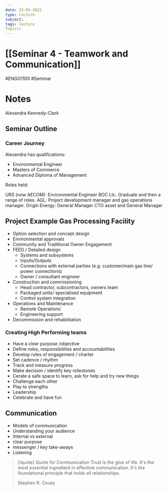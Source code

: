 ```yaml
---
date: 23-03-2023
type: Lecture
subject: 
tags: lecture
Topic:: 
---
```

# [[Seminar 4 - Teamwork and Communication]]
#ENGG1100 #Seminar 
# Notes

Alexandra Kennedy-Clark


## Seminar Outline

### Career Journey

Alexandra has qualifications:
- Environmental Engineer
- Masters of Commerce
- Advanced Diploma of Management

Roles held:

URS (now AECOM): Environmental Engineer
BOC Ltc. Graduate and then a range of roles.
AGL: Project development manager and gas operations manager.
Origin Energy: General Manager CTO asset and General Manager

## Project Example Gas Processing Facility

- Option selection and concept design
- Environmental approvals
- Community and Traditional Owner Engagement
- FEED / Detailed design
	- Systems and subsystems
	- Inputs/Outputs
	- Connections with external parties (e.g. customer/main gas line/ power connections)
	- Owner / consultant engineer
- Construction and commissioning 
	- Head contractor, subcontractors, owners team
	- Packaged units/ specialised equipment
	- Control system integration
- Operations and Maintenance
	- Remote Operations`
	- Engineering support
- Decommission and rehabilitation

### Creating High Performing teams
- Have a clear purpose /objective
- Define roles, responsibilities and accountabilities
- Develop rules of engagement / charter
-  Set cadence / rhythm
- Track and measure progress
- Make decision / identify key milestones
- Cerate a safe space to learn, ask for help and try new things
- Challenge each other
- Play to strengths
- Leadership
- Celebrate and have fun

## Communication
- Models of communication
- Understanding your audience
- Internal vs external
- clear purpose
- messenger / key take-aways
- Listening

> [!quote] Quote for Communication
>Trust is the glue of life. It's the most essential ingredient in effective communication. It's the foundational principle that holds all relationships.
>
>Stephen R. Covey
